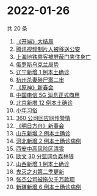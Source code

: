 # 2022-01-26

共 20 条

<!-- BEGIN ZHIHUSEARCH -->
<!-- 最后更新时间 Wed Jan 26 2022 10:34:03 GMT+0800 (China Standard Time) -->
1. [《开端》大结局](https://www.zhihu.com/search?q=开端大结局)
1. [腾讯视频制片人被移送公安](https://www.zhihu.com/search?q=腾讯视频制片人)
1. [上海地铁乘客被屏蔽门夹住身亡](https://www.zhihu.com/search?q=上海地铁)
1. [俄罗斯乌克兰局势](https://www.zhihu.com/search?q=俄罗斯乌克兰)
1. [辽宁新增 1 例本土确诊](https://www.zhihu.com/search?q=辽宁新增)
1. [杭州杀妻碎尸案二审](https://www.zhihu.com/search?q=杭州杀妻碎尸案)
1. [《原神》新春会](https://www.zhihu.com/search?q=原神)
1. [中国电信 5G 消息正式商用](https://www.zhihu.com/search?q=中国电信5g)
1. [北京新增 12 例本土确诊](https://www.zhihu.com/search?q=北京新增)
1. [小年习俗](https://www.zhihu.com/search?q=小年)
1. [360 公司回应网传警情](https://www.zhihu.com/search?q=360)
1. [《明日方舟》新春会](https://www.zhihu.com/search?q=明日方舟)
1. [山东新增 2 例本土确诊](https://www.zhihu.com/search?q=山东新增)
1. [河北新增 2 例本土确诊病例](https://www.zhihu.com/search?q=河北新增)
1. [西安中高风险区清零](https://www.zhihu.com/search?q=西安清零)
1. [欧文 30 分篮网负森林狼](https://www.zhihu.com/search?q=篮网)
1. [山西新增 1 例本土确诊](https://www.zhihu.com/search?q=山西新增)
1. [鬼灭之刃第二季更新](https://www.zhihu.com/search?q=鬼灭之刃)
1. [张杰公司被拖欠千万款项](https://www.zhihu.com/search?q=张杰公司)
1. [新疆新增 6 例本土确诊病例](https://www.zhihu.com/search?q=新疆疫情)
<!-- END ZHIHUSEARCH -->
